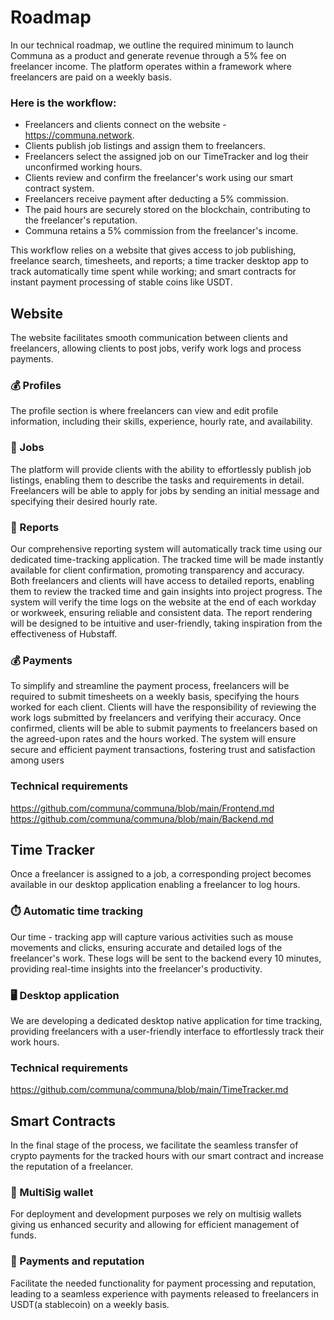 # Roadmap
In our technical roadmap, we outline the required minimum to launch Communa as a product and generate revenue through a 5% fee on freelancer income. The platform operates within a framework where freelancers are paid on a weekly basis.

### Here is the workflow:
- Freelancers and clients connect on the website - https://communa.network.
- Clients publish job listings and assign them to freelancers.
- Freelancers select the assigned job on our TimeTracker and log their unconfirmed working hours.
- Clients review and confirm the freelancer's work using our smart contract system.
- Freelancers receive payment after deducting a 5% commission.
- The paid hours are securely stored on the blockchain, contributing to the freelancer's reputation.
- Communa retains a 5% commission from the freelancer's income.

This workflow relies on a website that gives access to job publishing, freelance search, timesheets, and reports; a time tracker desktop app to track automatically time spent while working; and smart contracts for instant payment processing of stable coins like USDT.

## Website
The website facilitates smooth communication between clients and freelancers, allowing clients to post jobs, verify work logs and process payments.

### 💰 Profiles
The profile section is where freelancers can view and edit profile information, including their skills, experience, hourly rate, and availability.
### 💼 Jobs
The platform will provide clients with the ability to effortlessly publish job listings, enabling them to describe the tasks and requirements in detail. Freelancers will be able to apply for jobs by sending an initial message and specifying their desired hourly rate.
### 📝 Reports
Our comprehensive reporting system will automatically track time using our dedicated time-tracking application. The tracked time will be made instantly available for client confirmation, promoting transparency and accuracy. Both freelancers and clients will have access to detailed reports, enabling them to review the tracked time and gain insights into project progress. The system will verify the time logs on the website at the end of each workday or workweek, ensuring reliable and consistent data. The report rendering will be designed to be intuitive and user-friendly, taking inspiration from the effectiveness of Hubstaff.
### 💰 Payments
To simplify and streamline the payment process, freelancers will be required to submit timesheets on a weekly basis, specifying the hours worked for each client. Clients will have the responsibility of reviewing the work logs submitted by freelancers and verifying their accuracy. Once confirmed, clients will be able to submit payments to freelancers based on the agreed-upon rates and the hours worked. The system will ensure secure and efficient payment transactions, fostering trust and satisfaction among users
###  Technical requirements
https://github.com/communa/communa/blob/main/Frontend.md
https://github.com/communa/communa/blob/main/Backend.md


## Time Tracker
Once a freelancer is assigned to a job, a corresponding project becomes available in our desktop application enabling a freelancer to log hours.

### ⏱️ Automatic time tracking
Our time - tracking app will capture various activities such as mouse movements and clicks, ensuring accurate and detailed logs of the freelancer's work. These logs will be sent to the backend every 10 minutes, providing real-time insights into the freelancer's productivity.
### 🖥️ Desktop application
We are developing a dedicated desktop native application for time tracking, providing freelancers with a user-friendly interface to effortlessly track their work hours.
### Technical requirements
https://github.com/communa/communa/blob/main/TimeTracker.md

## Smart Contracts
In the final stage of the process, we facilitate the seamless transfer of crypto payments for the tracked hours with our smart contract and increase the reputation of a freelancer.

### 👛 MultiSig wallet
For deployment and development purposes we rely on multisig wallets giving us enhanced security and allowing for efficient management of funds.
### 🔖 Payments and reputation
Facilitate the needed functionality for payment processing and reputation, leading to a seamless experience with payments released to freelancers in USDT(a stablecoin) on a weekly basis.
